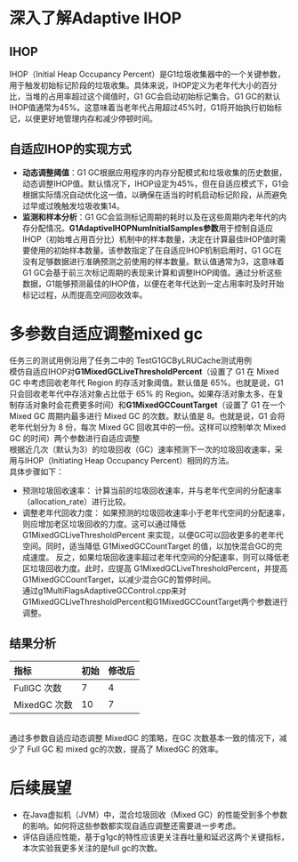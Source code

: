 # 深入了解Adaptive IHOP
## IHOP
IHOP（Initial Heap Occupancy Percent）是G1垃圾收集器中的一个关键参数，用于触发初始标记阶段的垃圾收集。具体来说，IHOP定义为老年代大小的百分比，当堆的占用率超过这个阈值时，G1 GC会启动初始标记集合。G1 GC的默认IHOP值通常为45%。这意味着当老年代占用超过45%时，G1将开始执行初始标记，以便更好地管理内存和减少停顿时间。
## 自适应IHOP的实现方式
- **动态调整阈值**：G1 GC根据应用程序的内存分配模式和垃圾收集的历史数据，动态调整IHOP值。默认情况下，IHOP设定为45%，但在自适应模式下，G1会根据实际情况自动优化这一值，以确保在适当的时机启动标记阶段，从而避免过早或过晚触发垃圾收集14。
- **监测和样本分析**：G1 GC会监测标记周期的耗时以及在这些周期内老年代的内存分配情况。**G1AdaptiveIHOPNumInitialSamples参数**用于控制自适应IHOP（初始堆占用百分比）机制中的样本数量，决定在计算最佳IHOP值时需要使用的初始样本数量。该参数指定了在自适应IHOP机制启用时，G1 GC在没有足够数据进行准确预测之前使用的样本数量。默认值通常为3，这意味着G1 GC会基于前三次标记周期的表现来计算和调整IHOP阈值。通过分析这些数据，G1能够预测最佳的IHOP值，以便在老年代达到一定占用率时及时开始标记过程，从而提高空间回收效率。

# 多参数自适应调整mixed gc
任务三的测试用例沿用了任务二中的 TestG1GCByLRUCache测试用例<br>
模仿自适应IHOP对**G1MixedGCLiveThresholdPercent**（设置了 G1 在 Mixed GC 中考虑回收老年代 Region 的存活对象阈值。默认值是 65%。也就是说，G1 只会回收老年代中存活对象占比低于 65% 的 Region。如果存活对象太多，在复制存活对象时会花费更多时间）和**G1MixedGCCountTarget**（设置了 G1 在一个 Mixed GC 周期内最多进行 Mixed GC 的次数。默认值是 8。也就是说，G1 会将老年代划分为 8 份，每次 Mixed GC 回收其中的一份。这样可以控制单次 Mixed GC 的时间）两个参数进行自适应调整<br>
根据近几次（默认为3）的垃圾回收（GC）速率预测下一次的垃圾回收速率，采用与IHOP（Initiating Heap Occupancy Percent）相同的方法。<br>
具体步骤如下：
- 预测垃圾回收速率：
计算当前的垃圾回收速率，并与老年代空间的分配速率（allocation_rate）进行比较。
- 调整老年代回收力度：
如果预测的垃圾回收速率小于老年代空间的分配速率，则应增加老区垃圾回收的力度。这可以通过降低 G1MixedGCLiveThresholdPercent 来实现，以便GC可以回收更多的老年代空间。同时，适当降低 G1MixedGCCountTarget 的值，以加快混合GC的完成速度。
反之，如果垃圾回收速率超过老年代空间的分配速率，则可以降低老区垃圾回收力度。此时，应提高 G1MixedGCLiveThresholdPercent，并提高 G1MixedGCCountTarget，以减少混合GC的暂停时间。<br>
通过g1MultiFlagsAdaptiveGCControl.cpp来对G1MixedGCLiveThresholdPercent和G1MixedGCCountTarget两个参数进行调整。
## 结果分析
| 指标                    | 初始   | 修改后 |
| :---------------------- | :----- | ------ |
| FullGC 次数             | 7      | 4      |
| MixedGC 次数            | 10     | 7      |
<br>
通过多参数自适应动态调整 MixedGC 的策略，在GC 次数基本一致的情况下，减少了 Full GC 和 mixed gc的次数，提高了 MixedGC 的效率。
<br>

# 后续展望
- 在Java虚拟机（JVM）中，混合垃圾回收（Mixed GC）的性能受到多个参数的影响。如何将这些参数都实现自适应调整还需要进一步考虑。
- 评估自适应性能，基于g1gc的特性应该更关注吞吐量和延迟这两个关键指标，本次实验我更多关注的是full gc的次数。
